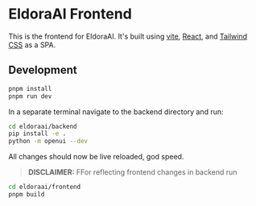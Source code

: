 # EldoraAI Frontend

This is the frontend for EldoraAI. It's built using [vite](https://vitejs.dev), [React](https://reactjs.org), and [Tailwind CSS](https://tailwindcss.com) as a SPA.

## Development

```bash
pnpm install
pnpm run dev
```

In a separate terminal navigate to the backend directory and run:

```bash
cd eldoraai/backend
pip install -e .
python -m openui --dev
```

All changes should now be live reloaded, god speed.

> **DISCLAIMER:** FFor reflecting frontend changes in backend run 

```bash
cd eldoraai/frontend
pnpm build
```